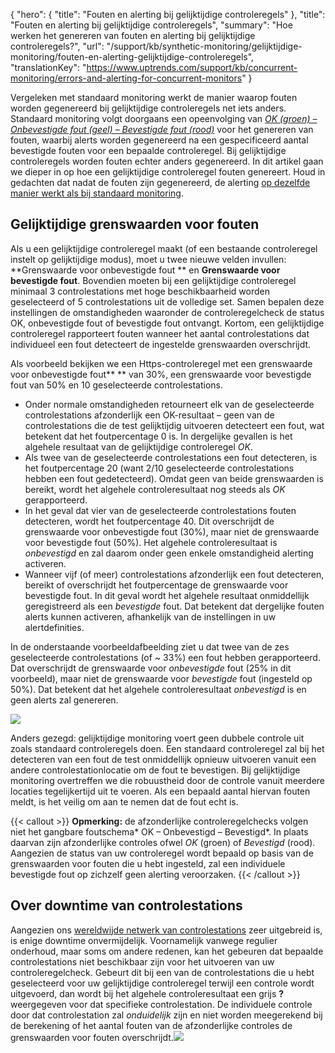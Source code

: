 {
  "hero": {
    "title": "Fouten en alerting bij gelijktijdige controleregels"
  },
  "title": "Fouten en alerting bij gelijktijdige controleregels",
  "summary": "Hoe werken het genereren van fouten en alerting bij gelijktijdige controleregels?",
  "url": "/support/kb/synthetic-monitoring/gelijktijdige-monitoring/fouten-en-alerting-gelijktijdige-controleregels",
  "translationKey": "https://www.uptrends.com/support/kb/concurrent-monitoring/errors-and-alerting-for-concurrent-monitors"
}

Vergeleken met standaard monitoring werkt de manier waarop fouten worden gegenereerd bij gelijktijdige controleregels net iets anders. Standaard monitoring volgt doorgaans een opeenvolging van *[OK (groen) – Onbevestigde fout (geel) – Bevestigde fout (rood)](/support/kb/alerting/fouten/onbevestigde-en-bevestigde-fouten)* voor het genereren van fouten, waarbij alerts worden gegenereerd na een gespecificeerd aantal bevestigde fouten voor een bepaalde controleregel. Bij gelijktijdige controleregels worden fouten echter anders gegenereerd. In dit artikel gaan we dieper in op hoe een gelijktijdige controleregel fouten genereert. Houd in gedachten dat nadat de fouten zijn gegenereerd, de alerting [op dezelfde manier werkt als bij standaard monitoring](/support/kb/alerting).

## Gelijktijdige grenswaarden voor fouten

Als u een gelijktijdige controleregel maakt (of een bestaande controleregel instelt op gelijktijdige modus), moet u twee nieuwe velden invullen: **Grenswaarde voor onbevestigde fout ** en **Grenswaarde voor bevestigde fout**. Bovendien moeten bij een gelijktijdige controleregel minimaal 3 controlestations met hoge beschikbaarheid worden geselecteerd of 5 controlestations uit de volledige set. Samen bepalen deze instellingen de omstandigheden waaronder de controleregelcheck de status OK, onbevestigde fout of bevestigde fout ontvangt. Kortom, een gelijktijdige controleregel rapporteert fouten wanneer het aantal controlestations dat individueel een fout detecteert de ingestelde grenswaarden overschrijdt.

Als voorbeeld bekijken we een Https-controleregel met een grenswaarde voor onbevestigde fout** ** van 30%, een grenswaarde voor bevestigde fout van 50% en 10 geselecteerde controlestations.

-   Onder normale omstandigheden retourneert elk van de geselecteerde controlestations afzonderlijk een OK-resultaat – geen van de controlestations die de test gelijktijdig uitvoeren detecteert een fout, wat betekent dat het foutpercentage 0 is. In dergelijke gevallen is het algehele resultaat van de gelijktijdige controleregel *OK*.
-   Als twee van de geselecteerde controlestations een fout detecteren, is het foutpercentage 20 (want 2/10 geselecteerde controlestations hebben een fout gedetecteerd). Omdat geen van beide grenswaarden is bereikt, wordt het algehele controleresultaat nog steeds als *OK* gerapporteerd.
-   In het geval dat vier van de geselecteerde controlestations fouten detecteren, wordt het foutpercentage 40. Dit overschrijdt de grenswaarde voor onbevestigde fout (30%), maar niet de grenswaarde voor bevestigde fout (50%). Het algehele controleresultaat is *onbevestigd* en zal daarom onder geen enkele omstandigheid alerting activeren.
-   Wanneer vijf (of meer) controlestations afzonderlijk een fout detecteren, bereikt of overschrijdt het foutpercentage de grenswaarde voor bevestigde fout. In dit geval wordt het algehele resultaat onmiddellijk geregistreerd als een *bevestigde* fout. Dat betekent dat dergelijke fouten alerts kunnen activeren, afhankelijk van de instellingen in uw alertdefinities.

In de onderstaande voorbeeldafbeelding ziet u dat twee van de zes geselecteerde controlestations (of \~ 33%) een fout hebben gerapporteerd. Dat overschrijdt de grenswaarde voor *onbevestigde* fout (25% in dit voorbeeld), maar niet de grenswaarde voor *bevestigde* fout (ingesteld op 50%). Dat betekent dat het algehele controleresultaat *onbevestigd* is en geen alerts zal genereren.

![](/img/content/5d220dc1-4e11-45a7-b13f-152bd67a10b1.png)

Anders gezegd: gelijktijdige monitoring voert geen dubbele controle uit zoals standaard controleregels doen. Een standaard controleregel zal bij het detecteren van een fout de test onmiddellijk opnieuw uitvoeren vanuit een andere controlestationlocatie om de fout te bevestigen. Bij gelijktijdige monitoring overtreffen we die robuustheid door de controle vanuit meerdere locaties tegelijkertijd uit te voeren. Als een bepaald aantal hiervan fouten meldt, is het veilig om aan te nemen dat de fout echt is.

{{< callout >}}
**Opmerking:** de afzonderlijke controleregelchecks volgen niet het gangbare foutschema* OK – Onbevestigd – Bevestigd*. In plaats daarvan zijn afzonderlijke controles ofwel *OK* (groen) of *Bevestigd* (rood). Aangezien de status van uw controleregel wordt bepaald op basis van de grenswaarden voor fouten die u hebt ingesteld, zal een individuele bevestigde fout op zichzelf geen alerting veroorzaken.
{{< /callout >}}

## Over downtime van controlestations

Aangezien ons [wereldwijde netwerk van controlestations](/controlestations) zeer uitgebreid is, is enige downtime onvermijdelijk. Voornamelijk vanwege regulier onderhoud, maar soms om andere redenen, kan het gebeuren dat bepaalde controlestations niet beschikbaar zijn voor het uitvoeren van uw controleregelcheck. Gebeurt dit bij een van de controlestations die u hebt geselecteerd voor uw gelijktijdige controleregel terwijl een controle wordt uitgevoerd, dan wordt bij het algehele controleresultaat een grijs **?** weergegeven voor dat specifieke controlestation. De individuele controle door dat controlestation zal *onduidelijk* zijn en niet worden meegerekend bij de berekening of het aantal fouten van de afzonderlijke controles de grenswaarden voor fouten overschrijdt.![](/img/content/052d85fc-3b36-448c-b4bd-e30431fe53a8.png)
